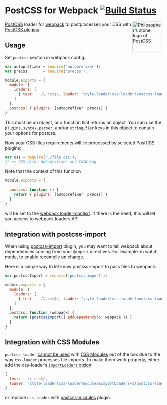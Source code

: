 # PostCSS for Webpack [![Build Status][ci-img]][ci]

<img align="right" width="95" height="95"
     title="Philosopher’s stone, logo of PostCSS"
     src="http://postcss.github.io/postcss/logo.svg">

[PostCSS] loader for [webpack] to postprocesses your CSS with [PostCSS plugins].

[PostCSS plugins]: https://github.com/postcss/postcss#plugins
[PostCSS]:         https://github.com/postcss/postcss
[webpack]:         http://webpack.github.io/
[ci-img]:          https://travis-ci.org/postcss/postcss-loader.svg
[ci]:              https://travis-ci.org/postcss/postcss-loader

## Usage

Set `postcss` section in webpack config:

```js
var autoprefixer = require('autoprefixer');
var precss       = require('precss');

module.exports = {
  module: {
    loaders: [
      { test:   /\.css$/, loader: "style-loader!css-loader!postcss-loader" }
    ]
  },
  postcss: { plugins: [autoprefixer, precss] }
}
```

This must be an object, or a function that returns an object. You can use the `plugins`, `syntax`, `parser`, and/or `stringifier` keys in this pbject to contain your options for postcss.

Now your CSS files requirements will be processed by selected PostCSS plugins:

```js
var css = require('./file.css');
// => CSS after Autoprefixer and CSSWring
```

Note that the context of this function

```js
module.exports = {
    ...
  postcss: function () {
    return { plugins: [autoprefixer, precss] }
  }
}
```

will be set to the [webpack loader-context].
If there is the need, this will let you access to webpack loaders API.

[webpack loader-context]: http://webpack.github.io/docs/loaders.html#loader-context

## Integration with postcss-import

When using [postcss-import] plugin, you may want to tell webpack about
dependencies coming from your `@import` directives.
For example: in watch mode, to enable recompile on change.

Here is a simple way to let know postcss-import to pass files to webpack:

```js
var postcssImport = require('postcss-import');

module.exports = {
  module: {
    loaders: [
      { test:   /\.css$/, loader: "style-loader!css-loader!postcss-loader" }
    ]
  },
  postcss: function (webpack) {
    return [postcssImport({ addDependencyTo: webpack }) ]
  }
}
```

[webpack loader-context]: http://webpack.github.io/docs/loaders.html#loader-context
[postcss-import]:         https://github.com/postcss/postcss-import

## Integration with CSS Modules

`postcss-loader` [cannot be used] with [CSS Modules] out of the box due
to the way `css-loader` processes file imports. To make them work properly,
either add the css-loader’s [`importLoaders` option]:

```js
{
  test:   /\.css$/,
  loader: "style-loader!css-loader?modules&importLoaders=1!postcss-loader"
}
```

or replace `css-loader` with [postcss-modules] plugin.

[`importLoaders` option]: https://github.com/webpack/css-loader#importing-and-chained-loaders
[postcss-modules]:        https://github.com/outpunk/postcss-modules
[cannot be used]:         https://github.com/webpack/css-loader/issues/137
[CSS Modules]:            https://github.com/webpack/css-loader#css-modules
